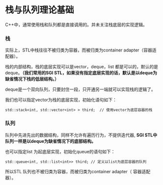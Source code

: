 # 栈与队列理论基础
C++中，通常使用栈和队列都是直接调用的。并未关注栈底层的实现逻辑。

### 栈
实际上，STL中栈往往不被归类为容器，而被归类为container adapter（容器适配器）。

栈的内部结构，栈的底层实现可以是vector，deque，list 都是可以的，默认的是deque。**（我们常用的SGI STL，如果没有指定底层实现的话，默认是以deque为缺省情况下栈的低层结构。）**

deque是一个双向队列，只要封住一段，只开通另一端就可以实现栈的逻辑了。

我们也可以指定vector为栈的底层实现，初始化语句如下：

    std::stack<int, std::vector<int> > third;  // 使用vector为底层容器的栈
    
### 队列
队列中先进先出的数据结构，同样不允许有遍历行为，不提供迭代器, **SGI STL中队列一样是以deque为缺省情况下的底部结构。**

也可以指定list 为起底层实现，初始化queue的语句如下：

    std::queue<int, std::list<int>> third; // 定义以list为底层容器的队列
    
所以STL 队列也不被归类为容器，而被归类为container adapter（ 容器适配器）。
